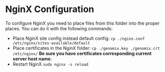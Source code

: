 # NginX Configuration

To configure NginX you need to place files from this folder into the proper places. You can do it with the following commands:

* Place NginX site config instead default config: `cp ./nginx.conf /etc/nginx/sites-available/default`
* Place certificates in the NginX folder: `cp ./genomix.key ./genomix.crt /etc/nginx/` **Be sure you have certificates corresponding current server host name.**
* Restart NginX `sudo nginx -s reload`

